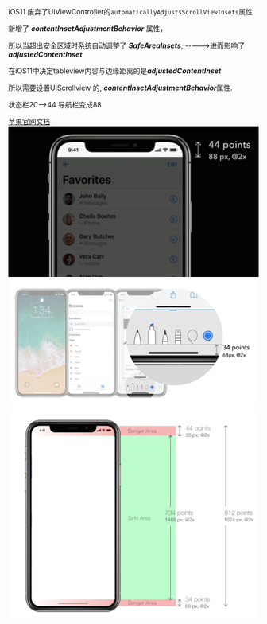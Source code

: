 iOS11 废弃了UIViewController的`automaticallyAdjustsScrollViewInsets`属性

新增了 ***contentInsetAdjustmentBehavior*** 属性，

所以当超出安全区域时系统自动调整了 ***SafeAreaInsets***,  ----->进而影响了 ***adjustedContentInset***

在iOS11中决定tableview内容与边缘距离的是***adjustedContentInset***

所以需要设置UIScrollview 的, ***contentInsetAdjustmentBehavior***属性.



状态栏20-->44
导航栏变成88


[苹果官网文档](https://developer.apple.com/cn/ios/update-apps-for-iphone-x/)
![iOS-01-01](Image-iOS/iOS-01-01.png)
![iOS-01-0](Image-iOS/iOS-01-02.png)
![iOS-01-0](Image-iOS/iOS-01-03.png)
